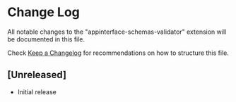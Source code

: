 # Change Log

All notable changes to the "appinterface-schemas-validator" extension will be documented in this file.

Check [Keep a Changelog](http://keepachangelog.com/) for recommendations on how to structure this file.

## [Unreleased]

- Initial release